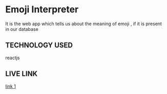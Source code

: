# Emoji Interpreter

It is the web app which tells us about the meaning of emoji , if it is present in our database

## TECHNOLOGY USED

reactjs

## LIVE LINK

[link 1](https://emojies-interpreter.netlify.app)
